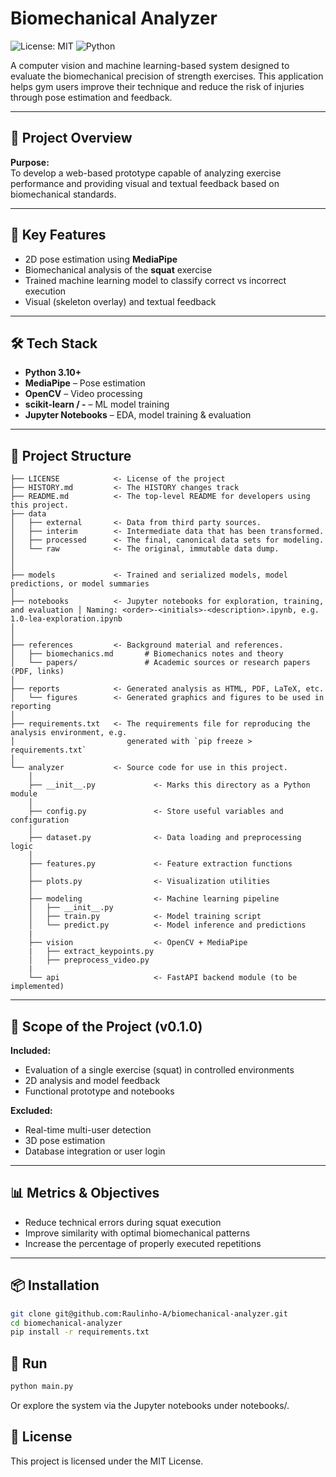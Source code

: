 # Biomechanical Analyzer

![License: MIT](https://img.shields.io/badge/License-MIT-yellow.svg)
![Python](https://img.shields.io/badge/python-3.10%2B-blue)

A computer vision and machine learning-based system designed to evaluate the biomechanical precision of strength exercises. This application helps gym users improve their technique and reduce the risk of injuries through pose estimation and feedback.

---

## 🚀 Project Overview

**Purpose:**  
To develop a web-based prototype capable of analyzing exercise performance and providing visual and textual feedback based on biomechanical standards.

---

## 🧠 Key Features

- 2D pose estimation using **MediaPipe**
- Biomechanical analysis of the **squat** exercise
- Trained machine learning model to classify correct vs incorrect execution
- Visual (skeleton overlay) and textual feedback

---

## 🛠 Tech Stack

- **Python 3.10+**
- **MediaPipe** – Pose estimation
- **OpenCV** – Video processing
- **scikit-learn / -** – ML model training
- **Jupyter Notebooks** – EDA, model training & evaluation

---

## 📁 Project Structure

```
├── LICENSE            <- License of the project
├── HISTORY.md         <- The HISTORY changes track
├── README.md          <- The top-level README for developers using this project.
├── data
│   ├── external       <- Data from third party sources.
│   ├── interim        <- Intermediate data that has been transformed.
│   ├── processed      <- The final, canonical data sets for modeling.
│   └── raw            <- The original, immutable data dump.
│
│
├── models             <- Trained and serialized models, model predictions, or model summaries
│
├── notebooks          <- Jupyter notebooks for exploration, training, and evaluation │ Naming: <order>-<initials>-<description>.ipynb, e.g. 1.0-lea-exploration.ipynb
│
│
├── references         <- Background material and references.
│   ├── biomechanics.md       # Biomechanics notes and theory
│   └── papers/               # Academic sources or research papers (PDF, links)
│
├── reports            <- Generated analysis as HTML, PDF, LaTeX, etc.
│   └── figures        <- Generated graphics and figures to be used in reporting
│
├── requirements.txt   <- The requirements file for reproducing the analysis environment, e.g.
│                         generated with `pip freeze > requirements.txt`
│
└── analyzer           <- Source code for use in this project.
    │
    ├── __init__.py             <- Marks this directory as a Python module
    │
    ├── config.py               <- Store useful variables and configuration
    │
    ├── dataset.py              <- Data loading and preprocessing logic
    │
    ├── features.py             <- Feature extraction functions
    │
    ├── plots.py                <- Visualization utilities
    │
    ├── modeling                <- Machine learning pipeline 
    │   ├── __init__.py 
    │   ├── train.py            <- Model training script
    │   └── predict.py          <- Model inference and predictions
    |
    ├── vision                  <- OpenCV + MediaPipe
    |   ├── extract_keypoints.py
    │   ├── preprocess_video.py
    |
    └── api                     <- FastAPI backend module (to be implemented)
```

---

## 🚧 Scope of the Project (v0.1.0)

**Included:**
- Evaluation of a single exercise (squat) in controlled environments
- 2D analysis and model feedback
- Functional prototype and notebooks

**Excluded:**
- Real-time multi-user detection
- 3D pose estimation
- Database integration or user login

---

## 📊 Metrics & Objectives

- Reduce technical errors during squat execution
- Improve similarity with optimal biomechanical patterns
- Increase the percentage of properly executed repetitions

---

## 📦 Installation

```bash
git clone git@github.com:Raulinho-A/biomechanical-analyzer.git
cd biomechanical-analyzer
pip install -r requirements.txt
```

## 🧪 Run
```bash
python main.py
```
Or explore the system via the Jupyter notebooks under notebooks/.

## 📄 License
This project is licensed under the MIT License.

